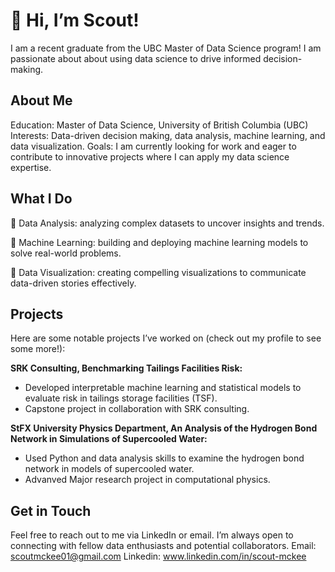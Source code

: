 # 👋 Hi, I’m Scout!
I am a recent graduate from the UBC Master of Data Science program! I am passionate about about using data science to drive informed decision-making. 

## About Me

Education: Master of Data Science, University of British Columbia (UBC)
Interests: Data-driven decision making, data analysis, machine learning, and data visualization.
Goals: I am currently looking for work and eager to contribute to innovative projects where I can apply my data science expertise.

## What I Do
🧐 Data Analysis: analyzing complex datasets to uncover insights and trends.

🤖 Machine Learning: building and deploying machine learning models to solve real-world problems.

🎨 Data Visualization: creating compelling visualizations to communicate data-driven stories effectively.

## Projects

Here are some notable projects I’ve worked on (check out my profile to see some more!):

**SRK Consulting, Benchmarking Tailings Facilities Risk:** 
- Developed interpretable machine learning and statistical models to evaluate risk in tailings storage facilities (TSF). 
- Capstone project in collaboration with SRK consulting.

**StFX University Physics Department, An Analysis of the Hydrogen Bond Network in Simulations of Supercooled Water:**
- Used Python and data analysis skills to examine the hydrogen bond network in models of supercooled water. 
- Advanved Major research project in computational physics. 

## Get in Touch

Feel free to reach out to me via LinkedIn or email. I’m always open to connecting with fellow data enthusiasts and potential collaborators.
Email: scoutmckee01@gmail.com
Linkedin: www.linkedin.com/in/scout-mckee
